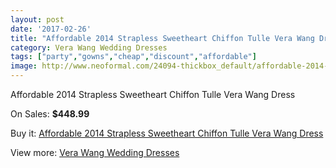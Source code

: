 ```yaml
---
layout: post
date: '2017-02-26'
title: "Affordable 2014 Strapless Sweetheart Chiffon Tulle Vera Wang Dress"
category: Vera Wang Wedding Dresses
tags: ["party","gowns","cheap","discount","affordable"]
image: http://www.neoformal.com/24094-thickbox_default/affordable-2014-strapless-sweetheart-chiffon-tulle-vera-wang-dress.jpg
---
```

Affordable 2014 Strapless Sweetheart Chiffon Tulle Vera Wang Dress

On Sales: **$448.99**
<a href="https://www.neoformal.com/en/vera-wang-wedding-dresses-2014/8176-affordable-2014-strapless-sweetheart-chiffon-tulle-vera-wang-dress.html"><amp-img layout="responsive" width="600" height="600" src="//www.neoformal.com/24094-thickbox_default/affordable-2014-strapless-sweetheart-chiffon-tulle-vera-wang-dress.jpg" alt="Affordable 2014 Strapless Sweetheart Chiffon Tulle Vera Wang Dress 0" /></a>

Buy it: [Affordable 2014 Strapless Sweetheart Chiffon Tulle Vera Wang Dress](https://www.neoformal.com/en/vera-wang-wedding-dresses-2014/8176-affordable-2014-strapless-sweetheart-chiffon-tulle-vera-wang-dress.html "Affordable 2014 Strapless Sweetheart Chiffon Tulle Vera Wang Dress")

View more: [Vera Wang Wedding Dresses](https://www.neoformal.com/en/134-vera-wang-wedding-dresses-2014 "Vera Wang Wedding Dresses")